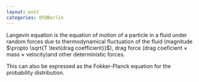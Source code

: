 ```yaml
---
layout: post
categories: OT@Berlin
---
```


 
Langevin equation is the equation of motion of a particle in a fluid under random forces due to thermodynamical fluctuation of the fluid (magnitude $\propto \sqrt{T \text{drag coefficient}}$), drag force (drag coeficient $\times$ mass $\times$ velocity)and other deterministic forces.

This can also be expressed as the Fokker-Planck equation for the probability distribution.
